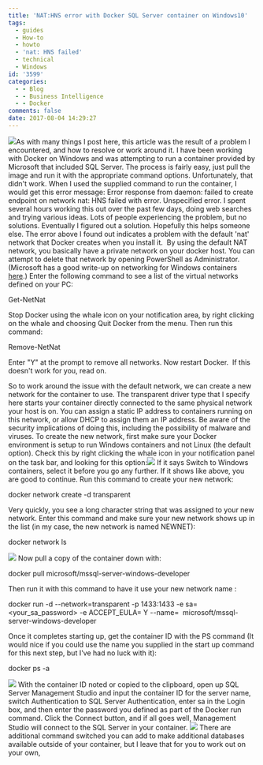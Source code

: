 ```yaml
---
title: 'NAT:HNS error with Docker SQL Server container on Windows10'
tags:
  - guides
  - How-to
  - howto
  - 'nat: HNS failed'
  - technical
  - Windows
id: '3599'
categories:
  - - Blog
  - - Business Intelligence
  - - Docker
comments: false
date: 2017-08-04 14:29:27
---
```


[![](http://edpflager.com/wp-content/uploads/2016/05/container_shipping-300x177.png)](http://edpflager.com/?attachment_id=3290#main)As with many things I post here, this article was the result of a problem I encountered, and how to resolve or work around it. I have been working with Docker on Windows and was attempting to run a container provided by Microsoft that included SQL Server. The process is fairly easy, just pull the image and run it with the appropriate command options. Unfortunately, that didn't work. When I used the supplied command to run the container, I would get this error message: Error response from daemon: failed to create endpoint <container name> on network nat: HNS failed with error. Unspecified error. I spent several hours working this out over the past few days, doing web searches and trying various ideas. Lots of people experiencing the problem, but no solutions. Eventually I figured out a solution. Hopefully this helps someone else. The error above I found out indicates a problem with the default 'nat' network that Docker creates when you install it.  By using the default NAT network, you basically have a private network on your docker host. You can attempt to delete that network by opening PowerShell as Administrator. (Microsoft has a good write-up on networking for Windows containers [here](https://docs.microsoft.com/en-us/virtualization/windowscontainers/manage-containers/container-networking).) Enter the following command to see a list of the virtual networks defined on your PC:

Get-NetNat

Stop Docker using the whale icon on your notification area, by right clicking on the whale and choosing Quit Docker from the menu. Then run this command:

Remove-NetNat

Enter "Y" at the prompt to remove all networks. Now restart Docker.  If this doesn't work for you, read on.
<!-- more -->
So to work around the issue with the default network, we can create a new network for the container to use. The transparent driver type that I specify here starts your container directly connected to the same physical network your host is on. You can assign a static IP address to containers running on this network, or allow DHCP to assign them an IP address. Be aware of the security implications of doing this, including the possibility of malware and viruses. To create the new network, first make sure your Docker environment is setup to run Windows containers and not Linux (the default option). Check this by right clicking the whale icon in your notification panel on the task bar, and looking for this option:[![](http://edpflager.com/wp-content/uploads/2017/08/environment.png)](http://edpflager.com/?attachment_id=3605#main) If it says Switch to Windows containers, select it before you go any further. If it shows like above, you are good to continue. Run this command to create your new network:

docker network create -d transparent <name for network>

Very quickly, you see a long character string that was assigned to your new network. Enter this command and make sure your new network shows up in the list (in my case, the new network is named NEWNET):

docker network ls

[![](http://edpflager.com/wp-content/uploads/2017/08/newnet.png)](http://edpflager.com/?attachment_id=3606#main) Now pull a copy of the container down with:

docker pull microsoft/mssql-server-windows-developer

Then run it with this command to have it use your new network name :

docker run -d --network=transparent -p 1433:1433 -e sa=<your\_sa\_password> -e ACCEPT\_EULA= Y --name=<NET NETWORK NAME>  microsoft/mssql-server-windows-developer

Once it completes starting up, get the container ID with the PS command (It would nice if you could use the name you supplied in the start up command for this next step, but I've had no luck with it):

docker ps -a

[![](http://edpflager.com/wp-content/uploads/2017/08/container_id.png)](http://edpflager.com/?attachment_id=3601#main) With the container ID noted or copied to the clipboard, open up SQL Server Management Studio and input the container ID for the server name, switch Authentication to SQL Server Authentication, enter sa in the Login box, and then enter the password you defined as part of the Docker run command. Click the Connect button, and if all goes well, Management Studio will connect to the SQL Server in your container. [ ![](http://edpflager.com/wp-content/uploads/2017/08/mantstudio.png)](http://edpflager.com/?attachment_id=3602#main) There are additional command switched you can add to make additional databases available outside of your container, but I leave that for you to work out on your own,